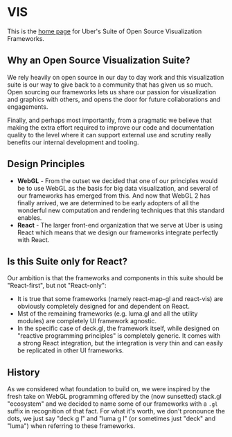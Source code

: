 # VIS

This is the [home page]() for Uber's Suite of Open Source Visualization Frameworks.


## Why an Open Source Visualization Suite?

We rely heavily on open source in our day to day work and this visualization suite is our way to give back to a community that has given us so much. Open sourcing our frameworks lets us share our passion for visualization and graphics with others, and opens the door for future collaborations and engagements.

Finally, and perhaps most importantly, from a pragmatic we believe that making the extra effort required to improve our code and documentation quality to the level where it can support external use and scrutiny really benefits our internal development and tooling.


## Design Principles

* **WebGL** - From the outset we decided that one of our principles would be to use WebGL as the basis for big data visualization, and several of our frameworks has emerged from this. And now that WebGL 2 has finally arrived, we are determined to be early adopters of all the wonderful new computation and rendering techniques that this standard enables.
* **React** - The larger front-end organization that we serve at Uber is using React which means that we design our frameworks integrate perfectly with React.


## Is this Suite only for React?

Our ambition is that the frameworks and components in this suite should be "React-first", but not "React-only":
* It is true that some frameworks (namely react-map-gl and react-vis) are obviously completely designed for and dependent on React.
* Mst of the remaining frameworks (e.g. luma.gl and all the utility modules) are completely UI framework agnostic.
* In the specific case of deck.gl, the framework itself, while designed on "reactive programming principles" is completely generic. It comes with a strong React integration, but the integration is very thin and can easily be replicated in other UI frameworks.


## History

As we considered what foundation to build on, we were inspired by the fresh take on WebGL programming offered by the (now sunsetted) stack.gl "ecosystem" and we decided to name some of our frameworks with a `.gl` suffix in recognition of that fact. For what it's worth, we don't pronounce the dots, we just say "deck g l" and "luma g l" (or sometimes just "deck" and "luma") when referring to these frameworks.
